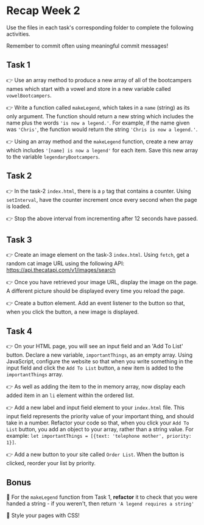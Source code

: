 # Recap Week 2

Use the files in each task's corresponding folder to complete the following activities.

Remember to commit often using meaningful commit messages!

## Task 1

👉 Use an array method to produce a new array of all of the bootcampers names which start with a vowel and store in a new variable called `vowelBootcampers`.

👉 Write a function called `makeLegend`, which takes in a `name` (string) as its only argument. The function should return a new string which includes the name plus the words `'is now a legend.'`. For example, if the name given was `'Chris'`, the function would return the string `'Chris is now a legend.'`.

👉 Using an array method and the `makeLegend` function, create a new array which includes `'[name] is now a legend'` for each item. Save this new array to the variable `legendaryBootcampers`.

## Task 2

👉 In the task-2 `index.html`, there is a `p` tag that contains a counter. Using `setInterval`, have the counter increment once every second when the page is loaded.

👉 Stop the above interval from incrementing after 12 seconds have passed.

## Task 3

👉 Create an image element on the task-3 `index.html`. Using `fetch`, get a random cat image URL using the following API: https://api.thecatapi.com/v1/images/search

👉 Once you have retrieved your image URL, display the image on the page. A different picture should be displayed every time you reload the page.

👉 Create a button element. Add an event listener to the button so that, when you click the button, a new image is displayed.

## Task 4

👉 On your HTML page, you will see an input field and an 'Add To List' button. Declare a new variable, `importantThings`, as an empty array. Using JavaScript, configure the website so that when you write something in the input field and click the `Add To List` button, a new item is added to the `importantThings` array.

👉 As well as adding the item to the in memory array, now display each added item in an `li` element within the ordered list.

👉 Add a new label and input field element to your `index.html` file. This input field represents the priority value of your important thing, and should take in a number. Refactor your code so that, when you click your `Add To List` button, you add an object to your array, rather than a string value. For example: `let importantThings = [{text: 'telephone mother', priority: 1}]`.

👉 Add a new button to your site called `Order List`. When the button is clicked, reorder your list by priority.

## Bonus

🎉 For the `makeLegend` function from Task 1, **refactor** it to check that you were handed a string - if you weren't, then return `'A legend requires a string'`

🎉 Style your pages with CSS!
